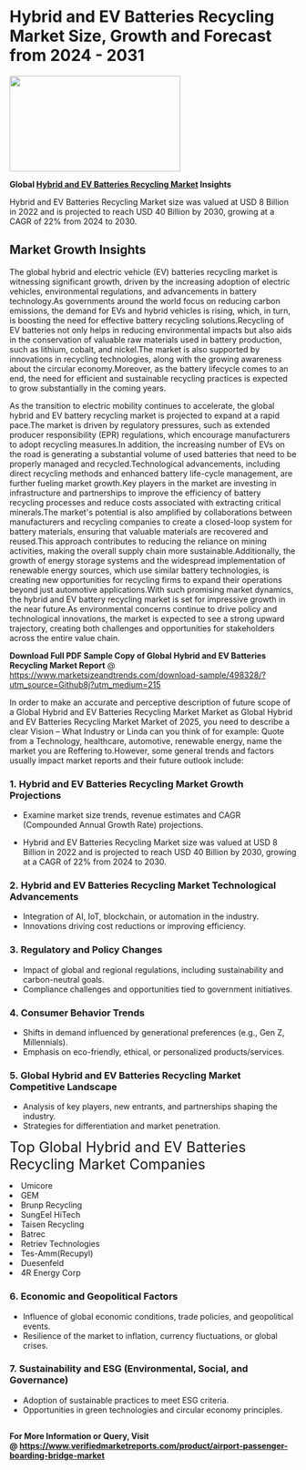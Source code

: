 <H1>Hybrid and EV Batteries Recycling Market Size, Growth and Forecast from 2024 - 2031</H1><img class="aligncenter size-medium wp-image-584254" src="https://thirdeyenews.in/wp-content/uploads/2024/09/Global-Market-Research-300x168.jpeg" alt="" width="300" height="168" /><p><strong>Global&nbsp;<a href="https://www.marketsizeandtrends.com/download-sample/498328/?utm_source=Github8j?utm_medium=215">Hybrid and EV Batteries Recycling Market</a> Insights</strong></p><p>Hybrid and EV Batteries Recycling Market size was valued at USD 8 Billion in 2022 and is projected to reach USD 40 Billion by 2030, growing at a CAGR of 22% from 2024 to 2030.</p><p><h2>Market Growth Insights</h2> The global hybrid and electric vehicle (EV) batteries recycling market is witnessing significant growth, driven by the increasing adoption of electric vehicles, environmental regulations, and advancements in battery technology.As governments around the world focus on reducing carbon emissions, the demand for EVs and hybrid vehicles is rising, which, in turn, is boosting the need for effective battery recycling solutions.Recycling of EV batteries not only helps in reducing environmental impacts but also aids in the conservation of valuable raw materials used in battery production, such as lithium, cobalt, and nickel.The market is also supported by innovations in recycling technologies, along with the growing awareness about the circular economy.Moreover, as the battery lifecycle comes to an end, the need for efficient and sustainable recycling practices is expected to grow substantially in the coming years.<p>As the transition to electric mobility continues to accelerate, the global hybrid and EV battery recycling market is projected to expand at a rapid pace.The market is driven by regulatory pressures, such as extended producer responsibility (EPR) regulations, which encourage manufacturers to adopt recycling measures.In addition, the increasing number of EVs on the road is generating a substantial volume of used batteries that need to be properly managed and recycled.Technological advancements, including direct recycling methods and enhanced battery life-cycle management, are further fueling market growth.Key players in the market are investing in infrastructure and partnerships to improve the efficiency of battery recycling processes and reduce costs associated with extracting critical minerals.The market's potential is also amplified by collaborations between manufacturers and recycling companies to create a closed-loop system for battery materials, ensuring that valuable materials are recovered and reused.This approach contributes to reducing the reliance on mining activities, making the overall supply chain more sustainable.Additionally, the growth of energy storage systems and the widespread implementation of renewable energy sources, which use similar battery technologies, is creating new opportunities for recycling firms to expand their operations beyond just automotive applications.With such promising market dynamics, the hybrid and EV battery recycling market is set for impressive growth in the near future.As environmental concerns continue to drive policy and technological innovations, the market is expected to see a strong upward trajectory, creating both challenges and opportunities for stakeholders across the entire value chain.<p><span class=""><strong>Download Full PDF Sample Copy of Global Hybrid and EV Batteries Recycling Market Report</strong> @ <a href="https://www.marketsizeandtrends.com/download-sample/498328/?utm_source=Github8j?utm_medium=215" target="_blank">https://www.marketsizeandtrends.com/download-sample/498328/?utm_source=Github8j?utm_medium=215</a></span></p><p>In order to make an accurate and perceptive description of future scope of a Global&nbsp;Hybrid and EV Batteries Recycling Market Market as Global&nbsp;Hybrid and EV Batteries Recycling Market Market of 2025, you need to describe a clear Vision &ndash; What Industry or Linda can you think of for example: Quote from a Technology, healthcare, automotive, renewable energy, name the market you are Reffering to.However, some general trends and factors usually impact market reports and their future outlook include:</p><h3>1.&nbsp;<strong>Hybrid and EV Batteries Recycling Market Growth Projections</strong></h3><ul><li>Examine market size trends, revenue estimates and CAGR (Compounded Annual Growth Rate) projections.</li><li><p>Hybrid and EV Batteries Recycling Market size was valued at USD 8 Billion in 2022 and is projected to reach USD 40 Billion by 2030, growing at a CAGR of 22% from 2024 to 2030.</p></li></ul><h3>2.&nbsp;<strong>Hybrid and EV Batteries Recycling Market Technological Advancements</strong></h3><ul><li>Integration of AI, IoT, blockchain, or automation in the industry.</li><li>Innovations driving cost reductions or improving efficiency.</li></ul><h3>3.&nbsp;<strong>Regulatory and Policy Changes</strong></h3><ul><li>Impact of global and regional regulations, including sustainability and carbon-neutral goals.</li><li>Compliance challenges and opportunities tied to government initiatives.</li></ul><h3>4.&nbsp;<strong>Consumer Behavior Trends</strong></h3><ul><li>Shifts in demand influenced by generational preferences (e.g., Gen Z, Millennials).</li><li>Emphasis on eco-friendly, ethical, or personalized products/services.</li></ul><h3>5.&nbsp;<strong>Global Hybrid and EV Batteries Recycling Market Competitive Landscape</strong></h3><ul><li>Analysis of key players, new entrants, and partnerships shaping the industry.</li><li>Strategies for differentiation and market penetration.</li></ul><p data-pm-slice="1 1 []"><span style="color: inherit; font-family: inherit; font-size: 25px;">Top Global Hybrid and EV Batteries Recycling Market Companies</span></p><div class="" data-test-id=""><p><li>Umicore</li><li> GEM</li><li> Brunp Recycling</li><li> SungEel HiTech</li><li> Taisen Recycling</li><li> Batrec</li><li> Retriev Technologies</li><li> Tes-Amm(Recupyl)</li><li> Duesenfeld</li><li> 4R Energy Corp</li></p></div><h3>6.&nbsp;<strong>Economic and Geopolitical Factors</strong></h3><ul><li>Influence of global economic conditions, trade policies, and geopolitical events.</li><li>Resilience of the market to inflation, currency fluctuations, or global crises.</li></ul><h3>7.&nbsp;<strong>Sustainability and ESG (Environmental, Social, and Governance)</strong></h3><ul><li>Adoption of sustainable practices to meet ESG criteria.</li><li>Opportunities in green technologies and circular economy principles.</li></ul><h2><strong style="font-size: 14px;">For More Information or Query, Visit @&nbsp;</strong><a style="background-color: #ffffff; font-size: 14px;" href="https://www.marketsizeandtrends.com/report/hybrid-and-ev-batteries-recycling-market/" target="_blank">https://www.verifiedmarketreports.com/product/airport-passenger-boarding-bridge-market</a></h2>